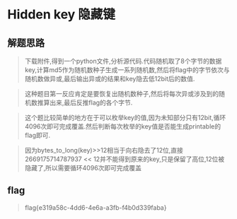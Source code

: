 # Hidden key 隐藏键

## 解题思路

> 下载附件,得到一个python文件,分析源代码.代码随机取了8个字节的数据key,计算md5作为随机数种子生成一系列随机数,然后将flag中的字节依次与随机数做异或,最后输出异或的结果和key隐去低12bit后的数值.

> 这种题目第一反应肯定是要恢复出随机数种子,然后将每次异或涉及到的随机数推算出来,最后反推flag的各个字节.

> 这个题比较简单的地方在于可以枚举key的值,因为未知部分只有12bit,循环4096次即可完成覆盖.然后判断每次枚举的key值是否能生成printable的flag即可.

> 因为bytes_to_long(key)>>12相当于向右隐去了12位,直接2669175714787937 << 12并不能得到原来的key,只是保留了高位,12位被隐藏了,所以需要循环4096次即可完成覆盖

## flag

> flag{e319a58c-4dd6-4e6a-a3fb-f4b0d339faba}

